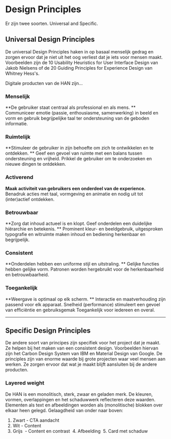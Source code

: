 # Design Principles

Er zijn twee soorten. Universal and Specific.

## Universal Design Principles

De universal Design Principles haken in op basaal menselijk gedrag en zorgen ervoor dat je niet uit het oog verliest dat je iets voor mensen maakt. Voorbeelden zijn de 10 Usability Heuristics for User Interface Design van Jakob Nielsens of de 20 Guiding Principles for Experience Design van Whitney Hess's.

Digitale producten van de HAN zijn…

### Menselijk

**De gebruiker staat centraal als professional en als mens. **
Communiceer emotie (passie, enthousiasme, samenwerking) in beeld en vorm en gebruik begrijpelijke taal ter ondersteuning van de geboden informatie.

### Ruimtelijk

**Stimuleer de gebruiker in zijn behoefte om zich te ontwikkelen en te ontdekken. **
Geef een gevoel van ruimte met een balans tussen ondersteuning en vrijheid. Prikkel de gebruiker om te onderzoeken en nieuwe dingen te ontdekken.

### Activerend

**Maak activiteit van gebruikers een onderdeel van de experience.**
Benadruk acties met taal, vormgeving en animatie en nodig uit tot (inter)actief ontdekken.

### Betrouwbaar

**Zorg dat inhoud actueel is en klopt. Geef onderdelen een duidelijke hiërarchie en betekenis. **
Prominent kleur- en beeldgebruik, uitgesproken typografie en witruimte maken inhoud en bediening herkenbaar en begrijpelijk.

### Consistent

**Onderdelen hebben een uniforme stijl en uitstraling. **
Gelijke functies hebben gelijke vorm. Patronen worden hergebruikt voor de herkenbaarheid en betrouwbaarheid.

### Toegankelijk

**Weergave is optimaal op elk scherm. **
Interactie en maatverhouding zijn passend voor elk apparaat. Snelheid (performance) stimuleert een gevoel van efficiëntie en gebruiksgemak Toegankelijk voor iedereen en overal.

---

## Specific Design Principles

De andere soort van principes zijn specifiek voor het project dat je maakt. Ze helpen bij het maken van een consistent design. Voorbeelden hiervan zijn het Carbon Design System van IBM en Material Design van Google. De principles zijn van enorme waarde bij grote projecten waar veel mensen aan werken. Ze zorgen ervoor dat wat je maakt blijft aansluiten bij de andere producten.

### Layered weight

De HAN is een monolitisch, sterk, zwaar en geladen merk. De kleuren, vormen, overlappingen en het schaduwwerk reflecteren deze waarden. Elementen als text en afbeeldingen worden als (monolitische) blokken over elkaar heen gelegd. Gelaagdheid van onder naar boven:

1.  Zwart - CTA aandacht
2.  Wit - Content
3.  Grijs  - Content en contrast
     4. Afbeelding
     5. Card met schaduw

